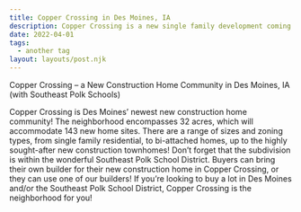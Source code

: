 ```yaml
---
title: Copper Crossing in Des Moines, IA
description: Copper Crossing is a new single family development coming in Des Moines in Fall, 2022!
date: 2022-04-01
tags:
  - another tag
layout: layouts/post.njk
---
```


Copper Crossing – a New Construction Home Community in Des Moines, IA (with Southeast Polk Schools)

Copper Crossing is Des Moines’ newest new construction home community!  The neighborhood encompasses 32 acres, which will accommodate 143 new home sites.  There are a range of sizes and zoning types, from single family residential, to bi-attached homes, up to the highly sought-after new construction townhomes!  Don’t forget that the subdivision is within the wonderful Southeast Polk School District.
Buyers can bring their own builder for their new construction home in Copper Crossing, or they can use one of our builders!  If you’re looking to buy a lot in Des Moines and/or the Southeast Polk School District, Copper Crossing is the neighborhood for you!

